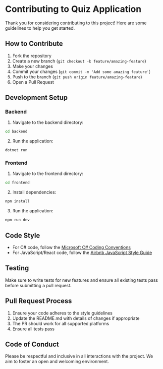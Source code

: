 # Contributing to Quiz Application

Thank you for considering contributing to this project! Here are some guidelines to help you get started.

## How to Contribute

1. Fork the repository
2. Create a new branch (`git checkout -b feature/amazing-feature`)
3. Make your changes
4. Commit your changes (`git commit -m 'Add some amazing feature'`)
5. Push to the branch (`git push origin feature/amazing-feature`)
6. Open a Pull Request

## Development Setup

### Backend

1. Navigate to the backend directory:
```bash
cd backend
```

2. Run the application:
```bash
dotnet run
```

### Frontend

1. Navigate to the frontend directory:
```bash
cd frontend
```

2. Install dependencies:
```bash
npm install
```

3. Run the application:
```bash
npm run dev
```

## Code Style

- For C# code, follow the [Microsoft C# Coding Conventions](https://docs.microsoft.com/en-us/dotnet/csharp/fundamentals/coding-style/coding-conventions)
- For JavaScript/React code, follow the [Airbnb JavaScript Style Guide](https://github.com/airbnb/javascript)

## Testing

Make sure to write tests for new features and ensure all existing tests pass before submitting a pull request.

## Pull Request Process

1. Ensure your code adheres to the style guidelines
2. Update the README.md with details of changes if appropriate
3. The PR should work for all supported platforms
4. Ensure all tests pass

## Code of Conduct

Please be respectful and inclusive in all interactions with the project. We aim to foster an open and welcoming environment.
